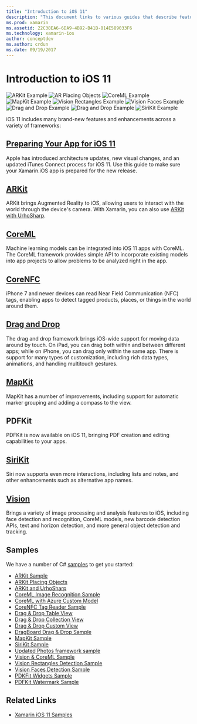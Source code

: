 ```yaml
---
title: "Introduction to iOS 11"
description: "This document links to various guides that describe features of iOS 11, including ARKit, CoreML, MapKit, PDFKit, SiriKit, the Vision framework, and more."
ms.prod: xamarin
ms.assetid: 22C38EA6-6DA9-4B92-B41B-814E589033F6
ms.technology: xamarin-ios
author: conceptdev
ms.author: crdun
ms.date: 09/19/2017
---
```


# Introduction to iOS 11

![ARKit Example](images/arkit.png) ![AR Placing Objects](images/arkit2.png) ![CoreML Example](images/coreml.png) ![MapKit Example](images/mapkit.png) ![Vision Rectangles Example](images/vision1.png) ![Vision Faces Example](images/vision2.png) ![Drag and Drop Example](images/drag-drop.png) ![Drag and Drop Example](images/drag-drop2.png) ![SiriKit Example](images/sirikit.png)

iOS 11 includes many brand-new features and enhancements across a variety of frameworks:

## [Preparing Your App for iOS 11](updating-your-app/index.md)

Apple has introduced architecture updates, new visual changes, and an updated iTunes Connect process for iOS 11. Use this guide to make sure your Xamarin.iOS app is prepared for the new release.

## [ARKit](arkit/index.md)

ARKit brings Augmented Reality to iOS, allowing users to interact with the world through the device's camera.
With Xamarin, you can also use [ARKit with UrhoSharp](arkit/urhosharp.md).

## [CoreML](coreml.md)

Machine learning models can be integrated into iOS 11 apps with CoreML. The CoreML framework provides simple API to incorporate existing models into app projects to allow problems to be analyzed right in the app.

## [CoreNFC](corenfc.md)

iPhone 7 and newer devices can read Near Field Communication (NFC) tags,
enabling apps to detect tagged products, places, or things in the
world around them.

## [Drag and Drop](drag-and-drop.md)

The drag and drop framework brings iOS-wide support for moving data around by touch. On iPad, you can drag both within and between different apps; while on iPhone, you can drag only within the same app. There is support for many types of customization, including rich data types, animations, and handling multitouch gestures.

## [MapKit](mapkit.md)

MapKit has a number of improvements, including support for automatic marker grouping
and adding a compass to the view.

## PDFKit

PDFKit is now available on iOS 11, bringing PDF creation and editing capabilities to your apps.

## [SiriKit](sirikit.md)

Siri now supports even more interactions, including lists and notes, and other enhancements such as alternative app names.

## [Vision](vision.md)

Brings a variety of image processing and analysis features to iOS, including face detection and recognition, CoreML models, new barcode detection APIs, text and horizon detection, and more general object detection and tracking.

## Samples

We have a number of C# [samples](https://docs.microsoft.com/samples/browse/?products=xamarin&term=Xamarin.iOS+iOS11) to get you started:

- [ARKit Sample](https://docs.microsoft.com/samples/xamarin/ios-samples/ios11-arkitsample)
- [ARKit Placing Objects](https://docs.microsoft.com/samples/xamarin/ios-samples/ios11-arkitplacingobjects)
- [ARKit and UrhoSharp](arkit/urhosharp.md)
- [CoreML Image Recognition Sample](https://docs.microsoft.com/samples/xamarin/ios-samples/ios11-coremlimagerecognition)
- [CoreML with Azure Custom Model](https://docs.microsoft.com/samples/xamarin/ios-samples/ios11-coremlazuremodel)
- [CoreNFC Tag Reader Sample](https://docs.microsoft.com/samples/xamarin/ios-samples/ios11-nfctagreader)
- [Drag & Drop Table View](https://docs.microsoft.com/samples/xamarin/ios-samples/ios11-draganddroptableview)
- [Drag & Drop Collection View](https://docs.microsoft.com/samples/xamarin/ios-samples/ios11-draganddropcollectionview)
- [Drag & Drop Custom View](https://docs.microsoft.com/samples/xamarin/ios-samples/ios11-draganddropcustomview)
- [DragBoard Drag & Drop Sample](https://docs.microsoft.com/samples/xamarin/ios-samples/ios11-draganddropdragboard)
- [MapKit Sample](https://docs.microsoft.com/samples/xamarin/ios-samples/ios11-mapkitsample)
- [SiriKit Sample](https://docs.microsoft.com/samples/xamarin/ios-samples/ios11-sirikitsample)
- [Updated Photos framework sample](https://docs.microsoft.com/samples/xamarin/ios-samples/ios11-samplephotoapp)
- [Vision & CoreML Sample](https://docs.microsoft.com/samples/xamarin/ios-samples/ios11-coremlvision)
- [Vision Rectangles Detection Sample](https://docs.microsoft.com/samples/xamarin/ios-samples/ios11-visionrectangles/)
- [Vision Faces Detection Sample](https://docs.microsoft.com/samples/xamarin/ios-samples/ios11-visionfaces)
- [PDKFit Widgets Sample](https://docs.microsoft.com/samples/xamarin/ios-samples/ios11-pdfannotationwidgetsadvanced)
- [PDFKit Watermark Sample](https://docs.microsoft.com/samples/xamarin/ios-samples/ios11-pdfdocumentwatermark)

## Related Links

- [Xamarin iOS 11 Samples](https://docs.microsoft.com/samples/browse/?products=xamarin&term=Xamarin.iOS+iOS11)

